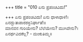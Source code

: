 +++
title = "010 ಏನು ಪ್ರಪಂಚವಿದು!"

+++
ಏನು ಪ್ರಪಂಚವಿದು! ಏನು ಧಾಳಾಧಾಳಿ!।  
ಏನದ್ಭುತಾಪಾರಶಕ್ತಿನಿರ್ಘಾತ!॥  
ಮಾನವನ ಗುರಿಯೇನು? ಬೆಲೆಯೇನು? ಮುಗಿವೇನು?।  
ಏನರ್ಥವಿದಕೆಲ್ಲ? - ಮಂಕುತಿಮ್ಮ॥  
